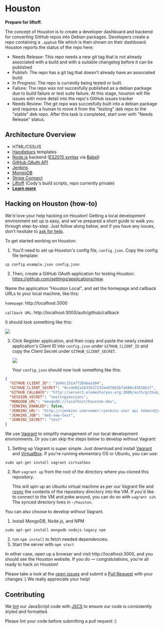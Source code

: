 # Houston
**Prepare for liftoff.**

The concept of Houston is to create a developer dashboard and backend for converting GitHub repos into Debian packages. Developers create a repo containing a `.apphub` file which is then shown on their dashboard. Houston reports the status of the repo here:

* Needs Release: This repo needs a new git tag that is not already associated with a build and with a suitable changelog before it can be published
* Publish: The repo has a git tag that doesn't already have an associated build
* In Progress: The repo is currently being tested or built.
* Failure: The repo was not succesfully published as a debian package due to build failure or test suite failure. At this stage, houston will file issues with more detail into the repo's GitHub issues tracker
* Needs Review: The git repo was succesfully built into a debian package and requires a human to move it from the "testing" deb repo to the "stable" deb repo. After this task is completed, start over with "Needs Release" status.

## Architecture Overview
* HTML/CSS/JS
* [Handlebars](http://handlebarsjs.com/) templates
* [Node.js](https://nodejs.org/en/) backend ([ES2015 syntax](git.io/es6features) via [Babel](babeljs.io))
* [GitHub OAuth API](https://developer.github.com/v3/oauth/)
* [Jenkins](https://jenkins-ci.org/)
* [MongoDB](https://www.mongodb.org/)
* [Stripe Connect](https://stripe.com/connect)
* [Liftoff](https://github.com/elementary/liftoff) (Cody's build scripts, repo currently private)
* **[Learn more](https://docs.google.com/document/d/1nHCnxNpaQI8G2VdJKFeri12krLpgtUQllMj8_PdZ7P8/edit)**

## Hacking on Houston (how-to)

We'd love your help hacking on Houston! Getting a local development environment set up is easy, and we've prepared a short guide to walk you through step-by-step. Just follow along below, and if you have any issues, don't hesitate to [ask for help](https://github.com/elementary/houston/issues/new).

To get started working on Houston:

1. You'll need to set up Houston's config file, `config.json`. Copy the config file template:

  ```cp config.example.json config.json```

2. Then, create a GitHub OAuth application for testing Houston: https://github.com/settings/applications/new.

  Name the application "Houston Local", and set the homepage and callback URLs to your local machine, like this:

   `homepage`: http://localhost:3000

   `callback URL`: http://localhost:3000/auth/github/callback

   It should look something like this:

   ![](https://i.imgur.com/PGKT7GC.png)

3. Click Register application, and then copy and paste the newly created application's Client ID into `config.json` under `GITHUB_CLIENT_ID` and copy the Client Secret under `GITHUB_CLIENT_SECRET`.

   ![](https://i.imgur.com/D0VxJcX.png)

   Your `config.json` should now look something like this:

  ```json
  {
    "GITHUB_CLIENT_ID": "1e9ec151a7728abaa304",
    "GITHUB_CLIENT_SECRET": "9ccde02a1633b27232ee07662b7a688c43018b1f",
    "GITHUB_CALLBACK": "http://server2.elementaryos.org:3000/auth/github/callback",
    "SESSION_SECRET": "testingsessions",
    "MONGODB_URL": "mongodb://localhost/houston-dev",
    "JENKINS_ENABLED": false,
    "JENKINS_URL": "http://<jenkins username>:<jenkins user api token>@jenkins.elementaryos.org",
    "JENKINS_JOB": "deb-new-test",
    "JENKINS_SECRET": "test"
  }
  ```

We use [Vagrant](https://www.vagrantup.com/) to simplify management of our local development environments. Or you can skip the steps below to develop without Vagrant:

1. Setting up Vagrant is super simple. Just download and install [Vagrant](https://www.vagrantup.com/downloads.html) and [VirtualBox](https://www.virtualbox.org/wiki/Downloads). If you're running elementary OS or Ubuntu, you can use:

  ```sudo apt-get install vagrant virtualbox```

2. Run `vagrant up` from the root of the directory where you cloned this repository.

    This will spin up an Ubuntu virtual machine as per our Vagrant file and [rsync](https://en.wikipedia.org/wiki/Rsync) the contents of the repository directory into the VM. If you'd like to connect to the VM and poke around, you can do so with `vagrant ssh`. The synced directory lives in `~/houston`.

You can also choose to develop without Vagrant.

1. Install MongoDB, Node.js, and NPM

  ```sudo apt-get install mongodb nodejs-legacy npm```
  
2. run `npm install` to fetch needed dependencies.
3. Start the server with `npm start`


In either case, open up a browser and visit http://localhost:3000, and you should see the Houston website. If you do — congratulations, you're all ready to hack on Houston!

Please take a look at the [open issues](https://github.com/elementary/houston/issues) and submit a [Pull Request](https://help.github.com/articles/creating-a-pull-request/) with your changes :) We really appreciate your help!

## Contributing

We [lint](https://en.wikipedia.org/wiki/Lint_(software)) our JavaScript code with [JSCS](http://jscs.info) to ensure our code is consistently styled and formatted.

Please lint your code before submitting a pull request :)
